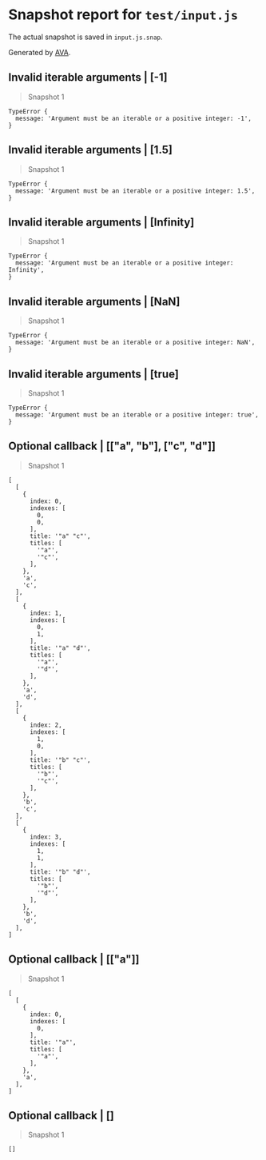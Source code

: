 # Snapshot report for `test/input.js`

The actual snapshot is saved in `input.js.snap`.

Generated by [AVA](https://ava.li).

## Invalid iterable arguments | [-1]

> Snapshot 1

    TypeError {
      message: 'Argument must be an iterable or a positive integer: -1',
    }

## Invalid iterable arguments | [1.5]

> Snapshot 1

    TypeError {
      message: 'Argument must be an iterable or a positive integer: 1.5',
    }

## Invalid iterable arguments | [Infinity]

> Snapshot 1

    TypeError {
      message: 'Argument must be an iterable or a positive integer: Infinity',
    }

## Invalid iterable arguments | [NaN]

> Snapshot 1

    TypeError {
      message: 'Argument must be an iterable or a positive integer: NaN',
    }

## Invalid iterable arguments | [true]

> Snapshot 1

    TypeError {
      message: 'Argument must be an iterable or a positive integer: true',
    }

## Optional callback | [["a", "b"], ["c", "d"]]

> Snapshot 1

    [
      [
        {
          index: 0,
          indexes: [
            0,
            0,
          ],
          title: '"a" "c"',
          titles: [
            '"a"',
            '"c"',
          ],
        },
        'a',
        'c',
      ],
      [
        {
          index: 1,
          indexes: [
            0,
            1,
          ],
          title: '"a" "d"',
          titles: [
            '"a"',
            '"d"',
          ],
        },
        'a',
        'd',
      ],
      [
        {
          index: 2,
          indexes: [
            1,
            0,
          ],
          title: '"b" "c"',
          titles: [
            '"b"',
            '"c"',
          ],
        },
        'b',
        'c',
      ],
      [
        {
          index: 3,
          indexes: [
            1,
            1,
          ],
          title: '"b" "d"',
          titles: [
            '"b"',
            '"d"',
          ],
        },
        'b',
        'd',
      ],
    ]

## Optional callback | [["a"]]

> Snapshot 1

    [
      [
        {
          index: 0,
          indexes: [
            0,
          ],
          title: '"a"',
          titles: [
            '"a"',
          ],
        },
        'a',
      ],
    ]

## Optional callback | []

> Snapshot 1

    []

